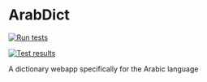 # ArabDict
[![Run tests](https://github.com/aczwink/ArabDict/actions/workflows/tests.yml/badge.svg)](https://github.com/aczwink/ArabDict/actions/workflows/tests.yml)

[![Test results](https://camo.githubusercontent.com/daae93cdd0562a03bcd3edf340218f832ed9c5246cf9db6cb51a6d9220bddce5/68747470733a2f2f696d672e736869656c64732e696f2f62616467652f74657374732d3134253230706173736564253243253230372532306661696c65642d637269746963616c)](https://camo.githubusercontent.com/daae93cdd0562a03bcd3edf340218f832ed9c5246cf9db6cb51a6d9220bddce5/68747470733a2f2f696d672e736869656c64732e696f2f62616467652f74657374732d3134253230706173736564253243253230372532306661696c65642d637269746963616c)

A dictionary webapp specifically for the Arabic language
